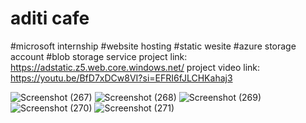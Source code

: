 # aditi cafe 
#microsoft internship
#website hosting 
#static wesite
#azure storage account
#blob storage service
project link: https://adstatic.z5.web.core.windows.net/
project video link: https://youtu.be/BfD7xDCw8VI?si=EFRI6fJLCHKahaj3


![Screenshot (267)](https://github.com/aditidangat/aditicafefn/assets/136079980/2631668a-a378-44a8-a3d0-8a98dab84015)
![Screenshot (268)](https://github.com/aditidangat/aditicafefn/assets/136079980/81fc4de8-e640-448d-b993-619398c64f4a)
![Screenshot (269)](https://github.com/aditidangat/aditicafefn/assets/136079980/2f5d7f4e-d72c-4fe1-aba4-9072eaabcc29)
![Screenshot (270)](https://github.com/aditidangat/aditicafefn/assets/136079980/49e66a1b-58ea-4d8a-a9a7-1d37beb20e53)
![Screenshot (271)](https://github.com/aditidangat/aditicafefn/assets/136079980/61687555-4ceb-4e2d-9589-d79de93b26c7)

